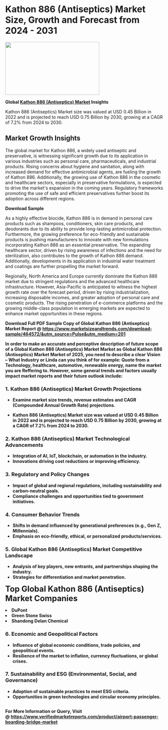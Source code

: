 <H1>Kathon 886 (Antiseptics) Market Size, Growth and Forecast from 2024 - 2031</H1><img class="aligncenter size-medium wp-image-584254" src="https://thirdeyenews.in/wp-content/uploads/2024/09/Global-Market-Research-300x168.jpeg" alt="" width="300" height="168" /><p><strong>Global&nbsp;<a href="https://www.marketsizeandtrends.com/download-sample/464572/&amp;utm_source=Pulse&amp;utm_medium=201">Kathon 886 (Antiseptics) Market</a> Insights</strong></p><p>Kathon 886 (Antiseptics) Market size was valued at USD 0.45 Billion in 2022 and is projected to reach USD 0.75 Billion by 2030, growing at a CAGR of 7.2% from 2024 to 2030.</p><p><h2>Market Growth Insights</h2> <p>The global market for Kathon 886, a widely used antiseptic and preservative, is witnessing significant growth due to its application in various industries such as personal care, pharmaceuticals, and industrial products. Rising concerns about hygiene and sanitation, along with increased demand for effective antimicrobial agents, are fueling the growth of Kathon 886. Additionally, the growing use of Kathon 886 in the cosmetic and healthcare sectors, especially in preservative formulations, is expected to drive the market's expansion in the coming years. Regulatory frameworks promoting the use of safe and efficient preservatives further boost its adoption across different regions.</p> <p><strong>Download Sample</strong></p> <p>As a highly effective biocide, Kathon 886 is in demand in personal care products such as shampoos, conditioners, skin care products, and deodorants due to its ability to provide long-lasting antimicrobial protection. Furthermore, the growing preference for eco-friendly and sustainable products is pushing manufacturers to innovate with new formulations incorporating Kathon 886 as an essential preservative. The expanding healthcare sector, driven by rising awareness of infections and the need for sterilization, also contributes to the growth of Kathon 886 demand. Additionally, developments in its application in industrial water treatment and coatings are further propelling the market forward.</p> <p>Regionally, North America and Europe currently dominate the Kathon 886 market due to stringent regulations and the advanced healthcare infrastructure. However, Asia-Pacific is anticipated to witness the highest growth rate over the forecast period, driven by rising industrialization, increasing disposable incomes, and greater adoption of personal care and cosmetic products. The rising penetration of e-commerce platforms and the growing middle-class population in emerging markets are expected to enhance market opportunities in these regions.</p> <p><strong></p><p><span class=""><strong>Download Full PDF Sample Copy of Global Kathon 886 (Antiseptics) Market Report</strong> @ <a href="https://www.marketsizeandtrends.com/download-sample/464572/&amp;utm_source=Pulse&amp;utm_medium=201" target="_blank">https://www.marketsizeandtrends.com/download-sample/464572/&amp;utm_source=Pulse&amp;utm_medium=201</a></span></p><p>In order to make an accurate and perceptive description of future scope of a Global&nbsp;Kathon 886 (Antiseptics) Market Market as Global&nbsp;Kathon 886 (Antiseptics) Market Market of 2025, you need to describe a clear Vision &ndash; What Industry or Linda can you think of for example: Quote from a Technology, healthcare, automotive, renewable energy, name the market you are Reffering to. However, some general trends and factors usually impact market reports and their future outlook include:</p><h3>1.&nbsp;<strong>Kathon 886 (Antiseptics) Market Growth Projections</strong></h3><ul><li>Examine market size trends, revenue estimates and CAGR (Compounded Annual Growth Rate) projections.</li><li><p>Kathon 886 (Antiseptics) Market size was valued at USD 0.45 Billion in 2022 and is projected to reach USD 0.75 Billion by 2030, growing at a CAGR of 7.2% from 2024 to 2030.</p></li></ul><h3>2.&nbsp;<strong>Kathon 886 (Antiseptics) Market Technological Advancements</strong></h3><ul><li>Integration of AI, IoT, blockchain, or automation in the industry.</li><li>Innovations driving cost reductions or improving efficiency.</li></ul><h3>3.&nbsp;<strong>Regulatory and Policy Changes</strong></h3><ul><li>Impact of global and regional regulations, including sustainability and carbon-neutral goals.</li><li>Compliance challenges and opportunities tied to government initiatives.</li></ul><h3>4.&nbsp;<strong>Consumer Behavior Trends</strong></h3><ul><li>Shifts in demand influenced by generational preferences (e.g., Gen Z, Millennials).</li><li>Emphasis on eco-friendly, ethical, or personalized products/services.</li></ul><h3>5.&nbsp;<strong>Global Kathon 886 (Antiseptics) Market Competitive Landscape</strong></h3><ul><li>Analysis of key players, new entrants, and partnerships shaping the industry.</li><li>Strategies for differentiation and market penetration.</li></ul><p data-pm-slice="1 1 []"><span style="color: inherit; font-family: inherit; font-size: 25px;">Top Global Kathon 886 (Antiseptics) Market Companies</span></p><div class="" data-test-id=""><p><li>DuPont</li><li> Green Stone Swiss</li><li> Shandong Delan Chemical</li></p></div><h3>6.&nbsp;<strong>Economic and Geopolitical Factors</strong></h3><ul><li>Influence of global economic conditions, trade policies, and geopolitical events.</li><li>Resilience of the market to inflation, currency fluctuations, or global crises.</li></ul><h3>7.&nbsp;<strong>Sustainability and ESG (Environmental, Social, and Governance)</strong></h3><ul><li>Adoption of sustainable practices to meet ESG criteria.</li><li>Opportunities in green technologies and circular economy principles.</li></ul><h2><strong style="font-size: 14px;">For More Information or Query, Visit @&nbsp;</strong><a style="background-color: #ffffff; font-size: 14px;" href="https://www.marketsizeandtrends.com/report/kathon-886-antiseptics-market/" target="_blank">https://www.verifiedmarketreports.com/product/airport-passenger-boarding-bridge-market</a></h2>
